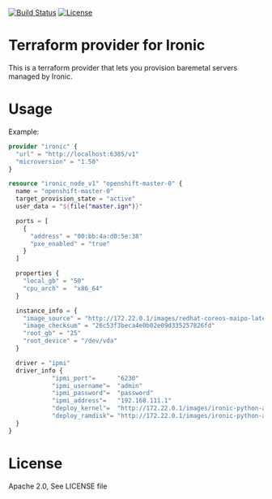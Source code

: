 [![Build Status](https://travis-ci.org/metalkube/terraform-provider-ironic.svg?branch=master)](https://travis-ci.org/metalkube/terraform-provider-ironic) [![License](https://img.shields.io/badge/License-Apache%202.0-blue.svg)](https://opensource.org/licenses/Apache-2.0)

# Terraform provider for Ironic

This is a terraform provider that lets you provision baremetal servers managed by Ironic.

# Usage

Example:

```terraform
provider "ironic" {
  "url" = "http://localhost:6385/v1"
  "microversion" = "1.50"
}

resource "ironic_node_v1" "openshift-master-0" {
  name = "openshift-master-0"
  target_provision_state = "active"
  user_data = "${file("master.ign")}"

  ports = [
    {
      "address" = "00:bb:4a:d0:5e:38"
      "pxe_enabled" = "true"
    }
  ]

  properties {
    "local_gb" = "50"
    "cpu_arch" =  "x86_64"
  }

  instance_info = {
    "image_source" = "http://172.22.0.1/images/redhat-coreos-maipo-latest.qcow2"
    "image_checksum" = "26c53f3beca4e0b02e09d335257826fd"
    "root_gb" = "25"
    "root_device" = "/dev/vda"
  }

  driver = "ipmi"
  driver_info {
			"ipmi_port"=      "6230"
			"ipmi_username"=  "admin"
			"ipmi_password"=  "password"
			"ipmi_address"=   "192.168.111.1"
			"deploy_kernel"=  "http://172.22.0.1/images/ironic-python-agent.kernel"
			"deploy_ramdisk"= "http://172.22.0.1/images/ironic-python-agent.initramfs"
  }
}
```

# License

Apache 2.0, See LICENSE file
